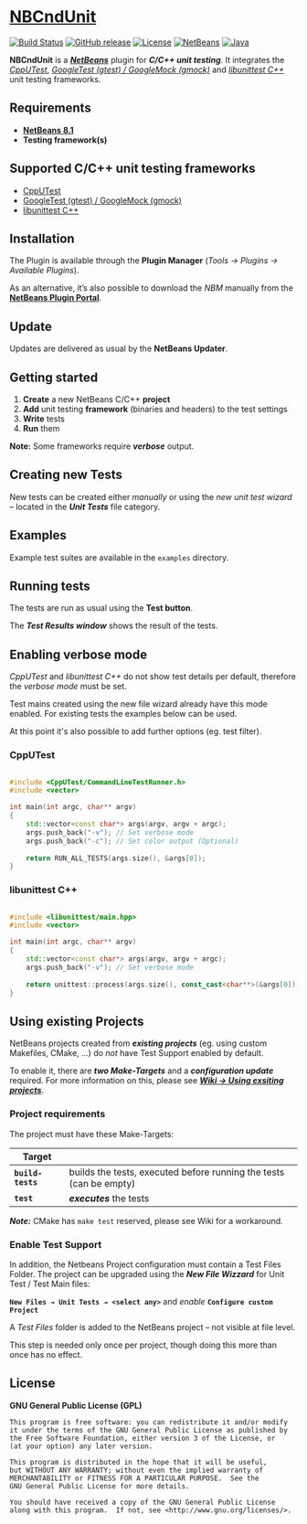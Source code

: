 # [NBCndUnit](https://github.com/offa/NBCndUnit)

[![Build Status](https://travis-ci.org/offa/NBCndUnit.svg?branch=master)](https://travis-ci.org/offa/NBCndUnit)
[![GitHub release](https://img.shields.io/github/release/offa/NBCndUnit.svg)](https://github.com/offa/NBCndUnit/releases)
[![License](https://img.shields.io/badge/license-GPLv3-yellow.svg)](LICENSE)
[![NetBeans](https://img.shields.io/badge/netbeans-8.1-lightgrey.svg)](http://plugins.netbeans.org/plugin/57174/nbcndunit)
[![Java](https://img.shields.io/badge/java-1.7-green.svg)](http://openjdk.java.net/)

**NBCndUnit** is a [***NetBeans***](https://netbeans.org) plugin for ***C/C++ unit testing***. It integrates the [*CppUTest*](https://cpputest.github.io/), [*GoogleTest (gtest) / GoogleMock (gmock)*](https://github.com/google/googletest) and [*libunittest C++*](http://libunittest.sourceforge.net/) unit testing frameworks.


## Requirements

 - [**NetBeans 8.1**](https://netbeans.org)
 - **Testing framework(s)**


## Supported C/C++ unit testing frameworks

 - [CppUTest](https://cpputest.github.io/)
 - [GoogleTest (gtest) / GoogleMock (gmock)](https://github.com/google/googletest)
 - [libunittest C++](http://libunittest.sourceforge.net/)


## Installation

The Plugin is available through the **Plugin Manager** (*Tools → Plugins → Available Plugins*).

As an alternative, it’s also possible to download the *NBM* manually from the [**NetBeans Plugin Portal**](http://plugins.netbeans.org/plugin/57174/nbcndunit).


## Update

Updates are delivered as usual by the **NetBeans Updater**.




## Getting started

 1. **Create** a new NetBeans C/C++ **project**
 1. **Add** unit testing **framework** (binaries and headers) to the test settings
 1. **Write** tests
 1. **Run** them

**Note:** Some frameworks require ***verbose*** output.


## Creating new Tests

New tests can be created either *manually* or using the *new unit test wizard* – located in the ***Unit Tests*** file category.


## Examples

Example test suites are available in the `examples` directory.


## Running tests

The tests are run as usual using the **Test button**.

The ***Test Results window*** shows the result of the tests.


## Enabling verbose mode

*CppUTest* and *libunittest C++* do not show test details per default, therefore the *verbose mode* must be set.

Test mains created using the new file wizard already have this mode enabled. For existing tests the examples below can be used.

At this point it's also possible to add further options (eg. test filter).

### CppUTest

```cpp

#include <CppUTest/CommandLineTestRunner.h>
#include <vector>

int main(int argc, char** argv)
{
    std::vector<const char*> args(argv, argv + argc);
    args.push_back("-v"); // Set verbose mode
    args.push_back("-c"); // Set color output (Optional)
    
    return RUN_ALL_TESTS(args.size(), &args[0]);
}
```


### libunittest C++

```cpp

#include <libunittest/main.hpp>
#include <vector>

int main(int argc, char** argv)
{
    std::vector<const char*> args(argv, argv + argc);
    args.push_back("-v"); // Set verbose mode
    
    return unittest::process(args.size(), const_cast<char**>(&args[0]));
}

```


## Using existing Projects

NetBeans projects created from ***existing projects*** (eg. using custom Makefiles, CMake, …) do *not* have Test Support enabled by default.

To enable it, there are ***two Make-Targets*** and a ***configuration update*** required. For more information on this, please see [***Wiki → Using exsiting projects***](https://github.com/offa/NBCndUnit/wiki/Using-exsiting-projects).


### Project requirements

The project must have these Make-Targets:

| Target            |                          |
|-------------------|--------------------------|
| **`build-tests`** | builds the tests, executed before running the tests (can be empty) |
| **`test`**        | ***executes*** the tests |

***Note:*** CMake has `make test` reserved, please see Wiki for a workaround.


### Enable Test Support

In addition, the Netbeans Project configuration must contain a Test Files Folder. The project can be upgraded using the ***New File Wizzard*** for Unit Test / Test Main files:

**`New Files → Unit Tests → <select any>`** and *enable* **`Configure custom Project`**

A *Test Files* folder is added to the NetBeans project – not visible at file level.

This step is needed only once per project, though doing this more than once has no effect.



## License

**GNU General Public License (GPL)**

    This program is free software: you can redistribute it and/or modify
    it under the terms of the GNU General Public License as published by
    the Free Software Foundation, either version 3 of the License, or
    (at your option) any later version.

    This program is distributed in the hope that it will be useful,
    but WITHOUT ANY WARRANTY; without even the implied warranty of
    MERCHANTABILITY or FITNESS FOR A PARTICULAR PURPOSE.  See the
    GNU General Public License for more details.

    You should have received a copy of the GNU General Public License
    along with this program.  If not, see <http://www.gnu.org/licenses/>.
